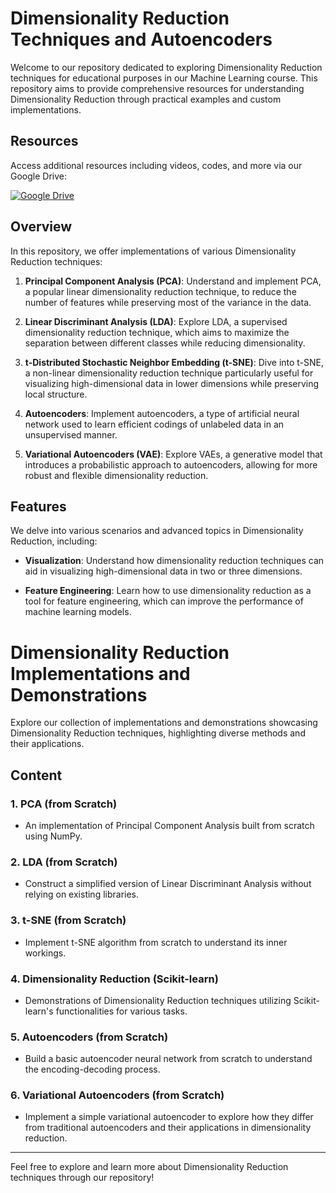 # Dimensionality Reduction Techniques and Autoencoders

Welcome to our repository dedicated to exploring Dimensionality Reduction techniques for educational purposes in our Machine Learning course. This repository aims to provide comprehensive resources for understanding Dimensionality Reduction through practical examples and custom implementations.

## Resources

Access additional resources including videos, codes, and more via our Google Drive:

[![Google Drive](https://img.shields.io/badge/Google%20Drive-Access%20Resources-blue?style=for-the-badge&logo=google-drive)](https://drive.google.com/drive/folders/1qc5DrD14rh1JHKqFUjJ71duQwzOqfY4U?usp=sharing)


## Overview

In this repository, we offer implementations of various Dimensionality Reduction techniques:

1. **Principal Component Analysis (PCA)**: Understand and implement PCA, a popular linear dimensionality reduction technique, to reduce the number of features while preserving most of the variance in the data.
   
2. **Linear Discriminant Analysis (LDA)**: Explore LDA, a supervised dimensionality reduction technique, which aims to maximize the separation between different classes while reducing dimensionality.
   
3. **t-Distributed Stochastic Neighbor Embedding (t-SNE)**: Dive into t-SNE, a non-linear dimensionality reduction technique particularly useful for visualizing high-dimensional data in lower dimensions while preserving local structure.

4. **Autoencoders**: Implement autoencoders, a type of artificial neural network used to learn efficient codings of unlabeled data in an unsupervised manner.

5. **Variational Autoencoders (VAE)**: Explore VAEs, a generative model that introduces a probabilistic approach to autoencoders, allowing for more robust and flexible dimensionality reduction.

## Features

We delve into various scenarios and advanced topics in Dimensionality Reduction, including:

- **Visualization**: Understand how dimensionality reduction techniques can aid in visualizing high-dimensional data in two or three dimensions.
  
- **Feature Engineering**: Learn how to use dimensionality reduction as a tool for feature engineering, which can improve the performance of machine learning models.

# Dimensionality Reduction Implementations and Demonstrations

Explore our collection of implementations and demonstrations showcasing Dimensionality Reduction techniques, highlighting diverse methods and their applications.

## Content

### 1. PCA (from Scratch)
- An implementation of Principal Component Analysis built from scratch using NumPy.

### 2. LDA (from Scratch)
- Construct a simplified version of Linear Discriminant Analysis without relying on existing libraries.

### 3. t-SNE (from Scratch)
- Implement t-SNE algorithm from scratch to understand its inner workings.

### 4. Dimensionality Reduction (Scikit-learn)
- Demonstrations of Dimensionality Reduction techniques utilizing Scikit-learn's functionalities for various tasks.

### 5. Autoencoders (from Scratch)
- Build a basic autoencoder neural network from scratch to understand the encoding-decoding process.

### 6. Variational Autoencoders (from Scratch)
- Implement a simple variational autoencoder to explore how they differ from traditional autoencoders and their applications in dimensionality reduction.

---
Feel free to explore and learn more about Dimensionality Reduction techniques through our repository!

